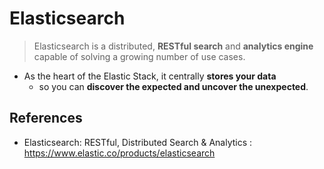 # Elasticsearch

> Elasticsearch is a distributed, **RESTful search** and **analytics engine** capable of solving a growing number of use cases.

- As the heart of the Elastic Stack, it centrally **stores your data**
    - so you can **discover the expected and uncover the unexpected**.

## References

- Elasticsearch: RESTful, Distributed Search & Analytics : https://www.elastic.co/products/elasticsearch
